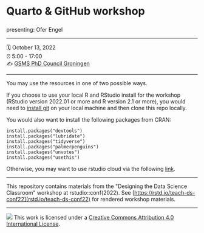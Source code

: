 # Quarto & GitHub workshop

### 

presenting: Ofer Engel

------------------------------------------------------------------------

🗓 October 13, 2022\
⏰ 5:00 - 17:00\
✍️ [GSMS PhD Council Groningen](https://www.gsmsphdcouncil.org/events/rmarkdown-github-workshop)

------------------------------------------------------------------------

You may use the resources in one of two possible ways. 

If you choose to use your local R and RStudio install for the workshop (RStudio version 2022.01 or more and R version 2.1 or more), you would need to [install git](https://github.com/git-guides/install-git) on your local machine and then clone this repo locally.

You would also want to install the following packages from CRAN:

    install.packages("devtools")
    install.packages("lubridate")
    install.packages("tidyverse")
    install.packages("palmerpenguins")
    install.packages("unvotes")
    install.packages("usethis")

Otherwise, you may want to use rstudio cloud via the following [link](https://rstudio.cloud/spaces/264987/join?access_code=GravSHBUjrL9qVBfguqUjUm6Pse7XchoK2weRxGH).

------------------------------------------------------------------------

This repository contains materials from the "Designing the Data Science Classroom" workshop at rstudio::conf(2022). See [https://rstd.io/teach-ds-conf22](rstd.io/teach-ds-conf22) for rendered workshop materials.

------------------------------------------------------------------------

![](https://i.creativecommons.org/l/by/4.0/88x31.png) This work is licensed under a [Creative Commons Attribution 4.0 International License](https://creativecommons.org/licenses/by/4.0/).
